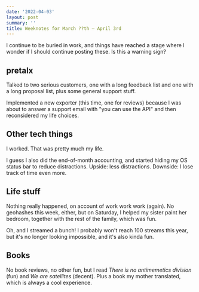 ```yaml
---
date: '2022-04-03'
layout: post
summary: ''
title: Weeknotes for March ??th – April 3rd
---
```


I continue to be buried in work, and things have reached a stage where I wonder if I should continue posting these.
Is this <butterfly> a warning sign?

## pretalx

Talked to two serious customers, one with a long feedback list and one with a long proposal list, plus some general
support stuff.

Implemented a new exporter (this time, one for reviews) because I was about to answer a support email with "you can use
the API" and then reconsidered my life choices.

## Other tech things

I worked. That was pretty much my life.

I guess I also did the end-of-month accounting, and started hiding my OS status bar to reduce distractions. Upside: less
distractions. Downside: I lose track of time even more.
  
## Life stuff

Nothing really happened, on account of work work work (again). No geohashes this week, either, but on Saturday, I helped
my sister paint her bedroom, together with the rest of the family, which was fun.

Oh, and I streamed a bunch! I probably won't reach 100 streams this year, but it's no longer looking impossible, and
it's also kinda fun.

## Books

No book reviews, no other fun, but I read *There is no antimemetics division* (fun) and *We are satellites* (decent).
Plus a book my mother translated, which is always a cool experience.
